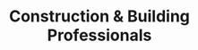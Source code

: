 ---
title: "Construction & Building Professionals"
slug: "builders"
icon: "/uploads/personas/builders-icon.svg"
excerpt: "Construction professionals seeking to modernize project management, client communication, and business operations through technology."
publishDate: "2024-01-19"
featured: true
order: 5
tags: ["Construction", "Project Management", "Digital Tools"]
storytelling:
  everydayStruggle: |
    As a builder or developer, you create amazing projects, but showcasing them effectively to attract buyers is a constant challenge. You're struggling with basic project websites that don't do justice to your developments, relying on static floor plans instead of engaging 3D visualizations, and finding it difficult to communicate all the amenities and location benefits effectively.

    Potential buyers have endless questions about RERA approvals, project timelines, amenities, and location advantages, but your current marketing materials don't address these concerns comprehensively. You're missing out on qualified leads because your online presence doesn't capture the full value of your projects.

    You know digital marketing could help you reach more potential buyers, but you're not sure how to create compelling project presentations, target the right audience geographically, or convert website visitors into serious inquiries and sales.

  whyThisMatters: |
    In today's real estate market, buyers research projects extensively online before making purchase decisions. If your project doesn't have compelling 3D visualizations, comprehensive information about amenities and location benefits, and easy access to important documents, you're losing potential buyers to competitors with better digital presentations.

    Modern property buyers expect detailed project information, interactive floor plans, photo galleries, and clear answers to their questions through comprehensive FAQs. Projects that don't provide this level of digital engagement appear less professional and trustworthy.

    Additionally, effective geo-targeted digital marketing is crucial for reaching the right buyers in your project's location. Without strategic online advertising and lead generation systems, even excellent projects struggle to achieve optimal sales velocity and pricing.

  howDhimahiHelps: |
    We understand the unique challenges of real estate and construction marketing because we've worked with builders, developers, and construction companies to showcase their projects effectively and generate quality leads.

    Our solutions focus on creating comprehensive digital platforms that showcase your projects through interactive 3D floor plans, stunning photo galleries, detailed amenity matrices, strategic location highlights, and easy access to RERA documents and downloadable brochures. We help you present your projects professionally while making it easy for potential buyers to find all the information they need.

    We specialize in creating stunning project websites with comprehensive FAQ sections that address buyer concerns, combined with geo-targeted Google Ads and Meta advertising campaigns, strategic lead magnets like floor plan downloads and pricing guides, all designed to convert visitors into qualified leads and drive sales.

  theJourney: |
    Here's how we typically help builders and developers showcase their projects:

    **Week 1-2: Project Assessment**
    We analyze your current marketing materials, project documentation, and target audience to understand your unique selling propositions and market positioning.

    **Week 3-4: 3D Plans & Galleries Setup**
    We create a comprehensive project website featuring interactive 3D floor plans, stunning photo galleries showcasing your project's best features, and professional project imagery.

    **Week 5-6: Amenity Matrix & Location Highlights**
    We develop detailed amenity matrices, strategic location highlights, and easy access to RERA documents and downloadable brochures for potential buyers.

    **Week 7-8: FAQ & Lead Magnets Development**
    We create comprehensive FAQ sections addressing common buyer concerns and develop strategic lead magnets like floor plan downloads, pricing guides, and project brochures.

    **Week 9-12: Geo-Targeted Advertising Launch**
    We launch geo-targeted Google Ads and Meta advertising campaigns optimized for your project locations, implement lead capture systems with automated follow-up.

    **Week 13-16: Lead Generation Optimization**
    We analyze campaign performance, optimize ad targeting, refine lead magnets, and implement advanced tracking to maximize your marketing ROI and conversion rates.

    **Ongoing: Campaign Management & Growth**
    We provide ongoing campaign management, performance reporting, and help you scale your marketing efforts across multiple projects and locations.

  callToAction:
    title: "Ready to Showcase Your Projects Effectively?"
    description: "Let's discuss how we can help you create stunning project websites, implement effective digital marketing campaigns, and generate more qualified leads for your developments."
    primaryButton:
      text: "Schedule Real Estate Marketing Consultation"
      url: "/consultation"
    secondaryButton:
      text: "View Real Estate Marketing Solutions"
      url: "/services/digital-marketing"
---